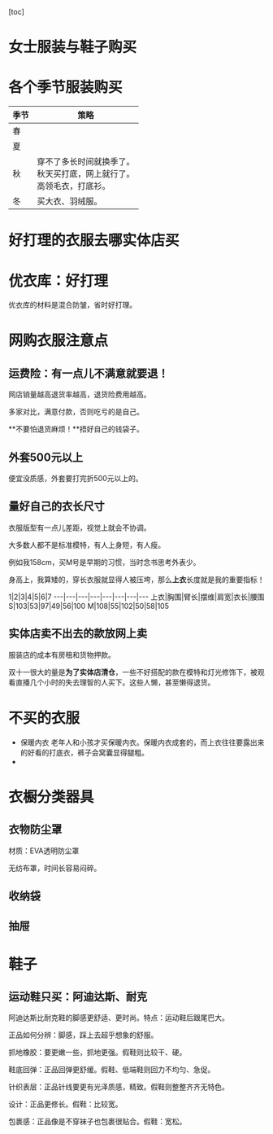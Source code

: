 [toc]






# 女士服装与鞋子购买



# 各个季节服装购买



| 季节 | 策略                                                         |
| ---- | ------------------------------------------------------------ |
| 春   |                                                              |
| 夏   |                                                              |
| 秋   | 穿不了多长时间就换季了。<br>秋天买打底，网上就行了。<br>高领毛衣，打底衫。 |
| 冬   | 买大衣、羽绒服。                                             |



# 好打理的衣服去哪实体店买

# 优衣库：好打理

优衣库的材料是混合防皱，省时好打理。



# 网购衣服注意点

## 运费险：有一点儿不满意就要退！

网店销量越高退货率越高，退货险费用越高。  

多家对比，满意付款，否则吃亏的是自己。

**不要怕退货麻烦！**捂好自己的钱袋子。

## 外套500元以上

便宜没质感，外套要打完折500元以上的。

## 量好自己的衣长尺寸

衣服版型有一点儿差距，视觉上就会不协调。

大多数人都不是标准模特，有人上身短，有人瘦。  

例如我158cm，买M号是早期的习惯，当时念书思考外表少。  

身高上，我算矮的，穿长衣服就显得人被压垮，那么**上衣**长度就是我的重要指标！




1|2|3|4|5|6|7
---|---|---|---|---|---|---|---
上衣|胸围|臂长|摆维|肩宽|衣长|腰围
S|103|53|97|49|56|100
M|108|55|102|50|58|105



  ## 实体店卖不出去的款放网上卖

服装店的成本有房租和货物押款。



双十一很大的量是**为了实体店清仓**，一些不好搭配的款在模特和灯光修饰下，被观看直播几个小时的失去理智的人买下。这些人懒，甚至懒得退货。













# 不买的衣服



- 保暖内衣
  老年人和小孩才买保暖内衣。保暖内衣成套的，而上衣往往要露出来的好看的打底衣，裤子会窝囊显得腿粗。
- 





# 衣橱分类器具

## 衣物防尘罩

材质：EVA透明防尘罩



无纺布罩，时间长容易闷碎。



## 收纳袋





## 抽屉



# 鞋子



## 运动鞋只买：阿迪达斯、耐克



阿迪达斯比耐克鞋的脚感更舒适、更时尚。特点：运动鞋后跟尾巴大。

正品如何分辨：脚感，踩上去超乎想象的舒服。

抓地橡胶：要更嫩一些，抓地更强。假鞋则比较干、硬。  

鞋底回弹：正品回弹更舒缓。假鞋、低端鞋则回力不均匀、急促。

针织表层：正品针线要更有光泽质感，精致。假鞋则整整齐齐无特色。  

设计：正品更修长。假鞋：比较宽。

包裹感：正品像是不穿袜子也包裹很贴合。假鞋：宽松。